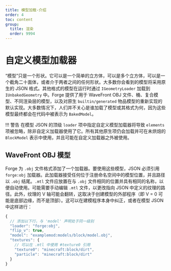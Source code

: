 ```yaml
---
title: 模型加载-介绍
order: 4
toc: content
group:
  title: 渲染
  order: 9994
---
```

自定义模型加载器
====================

“模型”只是一个形状。它可以是一个简单的立方体，可以是多个立方体，可以是一个截角二十面体，或者介于两者之间的任何形状。大多数你会看到的模型将采用原生的 JSON 格式。其他格式的模型在运行时通过 `IGeometryLoader` 加载到 `IUnbakedGeometry` 中。Forge 提供了用于 WaveFront OBJ 文件、桶、复合模型、不同渲染层的模型，以及对原生 `builtin/generated` 物品模型的重新实现的默认实现。大多数情况下，人们并不关心是谁加载了模型或其格式为何，因为这些模型最终都会在代码中被表示为 `BakedModel`。

!!! 警告
    在模型 JSON 的顶级 `loader` 项中指定自定义模型加载器将导致 `elements` 项被忽略，除非自定义加载器使用了它。所有其他原生项仍会加载并可在未烘焙的 `BlockModel` 表示中使用，并且可能在自定义加载器之外被使用。

WaveFront OBJ 模型
--------------------

Forge 为 `.obj` 文件格式添加了一个加载器。要使用这些模型，JSON 必须引用 `forge:obj` 加载器。此加载器接受任何位于注册命名空间中的模型位置，并且路径以 `.obj` 结尾。`.mtl` 文件应放置在与 `.obj` 文件相同的位置并具有相同的名称，以便自动使用。可能需要手动编辑 `.mtl` 文件，以更改指向 JSON 中定义的纹理的路径。此外，纹理的 V 轴可能会翻转，这取决于创建模型的外部程序（即 V = 0 可能是底部边缘，而不是顶部）。这可以在建模程序本身中纠正，或者在模型 JSON 中这样进行：

```js
{
  // 添加以下行，与 'model' 声明处于同一级别
  "loader": "forge:obj",
  "flip_v": true,
  "model": "examplemod:models/block/model.obj",
  "textures": {
    // 可以在 .mtl 中使用 #texture0 引用
    "texture0": "minecraft:block/dirt",
    "particle": "minecraft:block/dirt"
  }
}
```